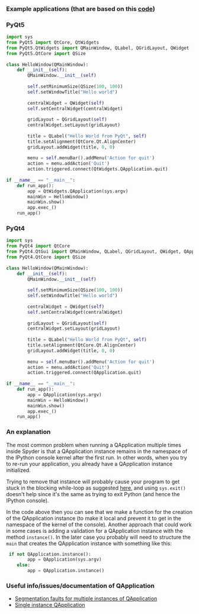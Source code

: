 ### Example applications (that are based on this [code](https://pythonprogramminglanguage.com/pyqt5-hello-world/))

### PyQt5
```python
import sys
from PyQt5 import QtCore, QtWidgets
from PyQt5.QtWidgets import QMainWindow, QLabel, QGridLayout, QWidget
from PyQt5.QtCore import QSize    
     
class HelloWindow(QMainWindow):
    def __init__(self):
        QMainWindow.__init__(self)
 
        self.setMinimumSize(QSize(100, 100))    
        self.setWindowTitle("Hello world") 
        
        centralWidget = QWidget(self)          
        self.setCentralWidget(centralWidget)   
 
        gridLayout = QGridLayout(self)     
        centralWidget.setLayout(gridLayout)  
 
        title = QLabel("Hello World from PyQt", self) 
        title.setAlignment(QtCore.Qt.AlignCenter)
        gridLayout.addWidget(title, 0, 0)
        
        menu = self.menuBar().addMenu('Action for quit')
        action = menu.addAction('Quit')
        action.triggered.connect(QtWidgets.QApplication.quit)
 
if __name__ == "__main__":
    def run_app():
        app = QtWidgets.QApplication(sys.argv)
        mainWin = HelloWindow()
        mainWin.show()
        app.exec_()
    run_app()

```

### PyQt4
```python
import sys
from PyQt4 import QtCore
from PyQt4.QtGui import QMainWindow, QLabel, QGridLayout, QWidget, QApplication
from PyQt4.QtCore import QSize    
     
class HelloWindow(QMainWindow):
    def __init__(self):
        QMainWindow.__init__(self)
 
        self.setMinimumSize(QSize(100, 100))    
        self.setWindowTitle("Hello world") 
        
        centralWidget = QWidget(self)          
        self.setCentralWidget(centralWidget)   
 
        gridLayout = QGridLayout(self)     
        centralWidget.setLayout(gridLayout)  
 
        title = QLabel("Hello World from PyQt", self) 
        title.setAlignment(QtCore.Qt.AlignCenter)
        gridLayout.addWidget(title, 0, 0)
        
        menu = self.menuBar().addMenu('Action for quit')
        action = menu.addAction('Quit')
        action.triggered.connect(QApplication.quit)
 
if __name__ == "__main__":
    def run_app():
        app = QApplication(sys.argv)
        mainWin = HelloWindow()
        mainWin.show()
        app.exec_()
    run_app()
```

### An explanation

The most common problem when running a QApplication multiple times inside Spyder is that a QApplication instance remains in the namespace of the IPython console kernel after the first run. In other words, when you try to re-run your application, you already have a QApplication instance initialized.

Trying to remove that instance will probably cause your program to get stuck in the blocking while-loop as suggested [here](https://stackoverflow.com/a/38285497), and using `sys.exit()` doesn't help since it's the same as trying to exit Python (and hence the IPython console).

In the code above then you can see that we make a function for the creation of the QApplication instance (to make it local and prevent it to get in the namespace of the kernel of the console). Another approach that could work in some cases is adding a validation for a QApplication instance with the method `instance()`. In the later case you probably will need to structure the `main` that creates the QApplication instance with something like this:

```python
 if not QApplication.instance():
        app = QApplication(sys.argv)
    else:
        app = QApplication.instance() 
``` 

### Useful info/issues/documentation of QApplication
* [Segmentation faults for multiple instances of QApplication](https://stackoverflow.com/questions/29451285/loading-a-pyqt-application-multiple-times-cause-segmentation-fault)
* [Single instance QApplication](http://doc.qt.io/qt-5/qapplication.html#QApplication)